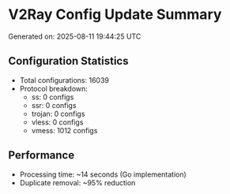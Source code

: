 # V2Ray Config Update Summary
Generated on: 2025-08-11 19:44:25 UTC

## Configuration Statistics
- Total configurations: 16039
- Protocol breakdown:
  - ss: 0 configs
  - ssr: 0 configs
  - trojan: 0 configs
  - vless: 0 configs
  - vmess: 1012 configs

## Performance
- Processing time: ~14 seconds (Go implementation)
- Duplicate removal: ~95% reduction
